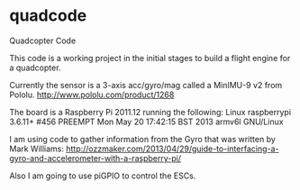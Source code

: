 quadcode
========

Quadcopter Code


This code is a working project in the initial stages to build a flight engine for a quadcopter.

Currently the sensor is a 3-axis acc/gyro/mag called a MinIMU-9 v2 from Pololu.
http://www.pololu.com/product/1268

The board is a Raspberry Pi 2011.12 running the following:
Linux raspberrypi 3.6.11+ #456 PREEMPT Mon May 20 17:42:15 BST 2013 armv6l GNU/Linux

I am using code to gather information from the Gyro that was written by Mark Williams:
http://ozzmaker.com/2013/04/29/guide-to-interfacing-a-gyro-and-accelerometer-with-a-raspberry-pi/

Also I am going to use piGPIO to control the ESCs.


